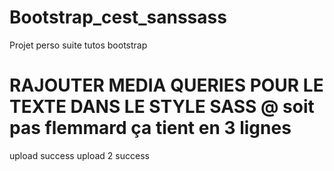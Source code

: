 # Bootstrap_cest_sanssass
Projet perso suite tutos bootstrap

# RAJOUTER MEDIA QUERIES POUR LE TEXTE  DANS LE STYLE SASS  @ soit pas flemmard ça tient en 3 lignes
upload success
upload 2 success
